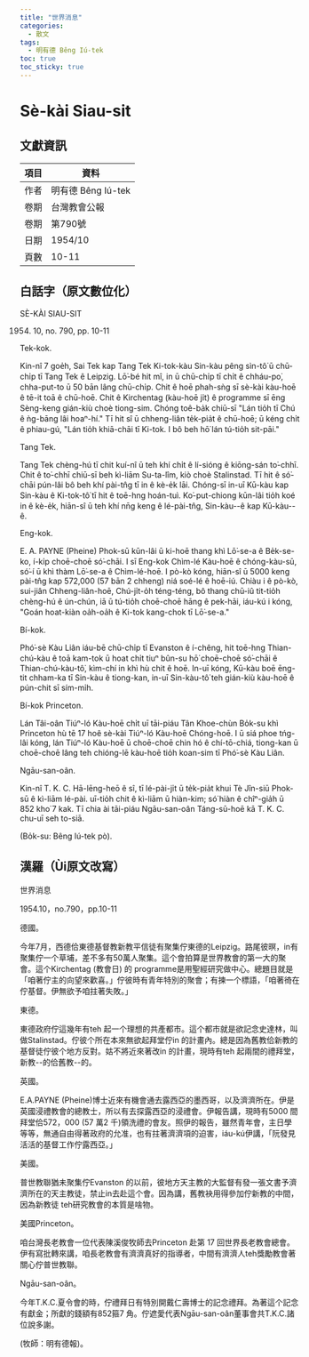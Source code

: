 ```yaml
---
title: "世界消息"
categories:
  - 散文
tags:
  - 明有德 Bêng Iú-tek
toc: true
toc_sticky: true
---
```


# Sè-kài Siau-sit

## 文獻資訊

| 項目 | 資料 |
|---|---|
| 作者 | 明有德 Bêng Iú-tek |
| 卷期 | 台灣教會公報 |
| 卷期 | 第790號 |
| 日期 | 1954/10 |
| 頁數 | 10-11 |

## 白話字（原文數位化）

SÈ-KÀI SIAU-SIT

1954. 10, no. 790, pp. 10-11

Tek-kok.

Kin-nî 7 goe̍h, Sai Tek kap Tang Tek Ki-tok-kàu Sin-kàu pêng sìn-tô͘ ū chū-chi̍p tī Tang Tek ê Leipzig. Lō͘-bé hit mî, in ū chū-chi̍p tī chi̍t ê chháu-po͘, chha-put-to ū 50 bān lâng chū-chi̍p. Chit ê hoē phah-sǹg sī sè-kài kàu-hoē ê tē-it toā ê chū-hoē. Chit ê Kirchentag (kàu-hoē ji̍t) ê programme sī ēng Sèng-keng gián-kiù choè tiong-sim. Chóng toê-ba̍k chiū-sī "Lán tio̍h tī Chú ê ǹg-bāng lâi hoaⁿ-hí." Tī hit sî ū chheng-liân te̍k-pia̍t ê chū-hoē; ū kéng chi̍t ê phiau-gú, "Lán tio̍h khiā-chāi tī Ki-tok. I bô beh hō͘ lán tú-tio̍h sit-pāi."

Tang Tek.

Tang Tek chèng-hú tī chit kuí-nî ū teh khí chi̍t ê lí-sióng ê kiōng-sán to͘-chhī. Chit ê to͘-chhī chiū-sī beh kì-liām Su-ta-lîm, kiò choè Stalinstad. Tī hit ê só͘-chāi pún-lâi bô beh khí pài-tn̂g tī in ê kè-e̍k lāi. Chóng-sī in-uī Kū-kàu kap Sin-kàu ê Ki-tok-tô͘ tī hit ê toē-hng hoán-tuì. Ko͘-put-chiong kūn-lâi tio̍h koé in ê kè-e̍k, hiān-sî ū teh khí nn̄g keng ê lé-pài-tn̂g, Sin-kàu--ê kap Kū-kàu--ê.

Eng-kok.

E. A. PAYNE (Pheine) Phok-sū kūn-lâi ū ki-hoē thang khì Lō͘-se-a ê Be̍k-se-ko, í-ki̍p choē-choē só͘-chāi. I sī Eng-kok Chìm-lé Kàu-hoē ê chóng-kàu-sū, só͘-í ū khì thàm Lō͘-se-a ê Chìm-lé-hoē. I pò-kò kóng, hiān-sî ū 5000 keng pài-tn̂g kap 572,000 (57 bān 2 chheng) niá soé-lé ê hoē-iú. Chiàu i ê pò-kò, sui-jiân Chheng-liân-hoē, Chú-ji̍t-o̍h téng-téng, bô thang chū-iû tit-tio̍h chèng-hú ê ún-chún, iā ū tú-tio̍h choē-choē hāng ê pek-hāi, iáu-kú i kóng, "Goán hoat-kiàn oa̍h-oa̍h ê Ki-tok kang-chok tī Lō͘-se-a."

Bí-kok.

Phó͘-sè Kàu Liân iáu-bē chū-chi̍p tī Evanston ê í-chêng, hit toē-hng Thian-chú-kàu ê toā kam-tok ū hoat chi̍t tiuⁿ bûn-su hō͘ choē-choē só͘-chāi ê Thian-chú-kàu-tô͘, kìm-chí in khì hù chit ê hoē. In-uī kóng, Kū-kàu boē ēng-tit chham-ka tī Sin-kàu ê tiong-kan, in-uī Sin-kàu-tô͘ teh gián-kiù kàu-hoē ê pún-chit sī sím-mi̍h.

Bí-kok Princeton.

Lán Tâi-oân Tiúⁿ-ló Kàu-hoē chi̍t uī tāi-piáu Tân Khoe-chùn Bo̍k-su khì Princeton hù tē 17 hoê sè-kài Tiúⁿ-ló Kàu-hoē Chóng-hoē. I ū siá phoe tńg-lâi kóng, lán Tiúⁿ-ló Kàu-hoē ū choē-choē chin hó ê chí-tō-chiá, tiong-kan ū choē-choē lâng teh chióng-lē kàu-hoē tio̍h koan-sim tī Phó͘-sè Kàu Liân.

Ngāu-san-oân.

Kin-nî T. K. C. Hā-lēng-heō ê sî, tī lé-pài-ji̍t ū te̍k-pia̍t khui Tè Jîn-siū Phok-sū ê kì-liām lé-pài. uī-tio̍h chit ê kì-liām ū hiàn-kim; só͘ hiàn ê chîⁿ-gia̍h ū 852 kho͘ 7 kak. Tī chia ài tāi-piáu Ngāu-san-oân Táng-sū-hoē kā T. K. C. chu-uī seh to-siā.

(Bo̍k-su: Bêng Iú-tek pò).

## 漢羅（Ùi原文改寫）

世界消息

1954.10，no.790，pp.10-11

德國。

今年7月，西德佮東德基督教新教平信徒有聚集佇東德的Leipzig。路尾彼暝，in有聚集佇一个草埔，差不多有50萬人聚集。這个會拍算是世界教會的第一大的聚會。這个Kirchentag (教會日) 的 programme是用聖經研究做中心。總題目就是「咱著佇主的向望來歡喜。」佇彼時有青年特別的聚會；有揀一个標語，「咱著徛在佇基督。伊無欲予咱拄著失敗。」

東德。

東德政府佇這幾年有teh 起一个理想的共產都市。這个都市就是欲記念史達林，叫做Stalinstad。佇彼个所在本來無欲起拜堂佇in 的計畫內。總是因為舊教佮新教的基督徒佇彼个地方反對。姑不將近來著改in 的計畫，現時有teh 起兩間的禮拜堂，新教--的佮舊教--的。

英國。

E.A.PAYNE (Pheine)博士近來有機會通去露西亞的墨西哥，以及濟濟所在。伊是英國浸禮教會的總教士，所以有去探露西亞的浸禮會。伊報告講，現時有5000 間拜堂佮572，000 (57 萬2 千)領洗禮的會友。照伊的報告，雖然青年會，主日學等等，無通自由得著政府的允准，也有拄著濟濟項的迫害，iáu-kú伊講，「阮發見活活的基督工作佇露西亞。」

美國。

普世教聯猶未聚集佇Evanston 的以前，彼地方天主教的大監督有發一張文書予濟濟所在的天主教徒，禁止in去赴這个會。因為講，舊教袂用得參加佇新教的中間，因為新教徒 teh研究教會的本質是啥物。

美國Princeton。

咱台灣長老教會一位代表陳溪俊牧師去Princeton 赴第 17 回世界長老教會總會。伊有寫批轉來講，咱長老教會有濟濟真好的指導者，中間有濟濟人teh獎勵教會著關心佇普世教聯。

Ngāu-san-oân。

今年T.K.C.夏令會的時，佇禮拜日有特別開戴仁壽博士的記念禮拜。為著這个記念有獻金；所獻的錢額有852箍7 角。佇遮愛代表Ngāu-san-oân董事會共T.K.C.諸位說多謝。

(牧師：明有德報)。
